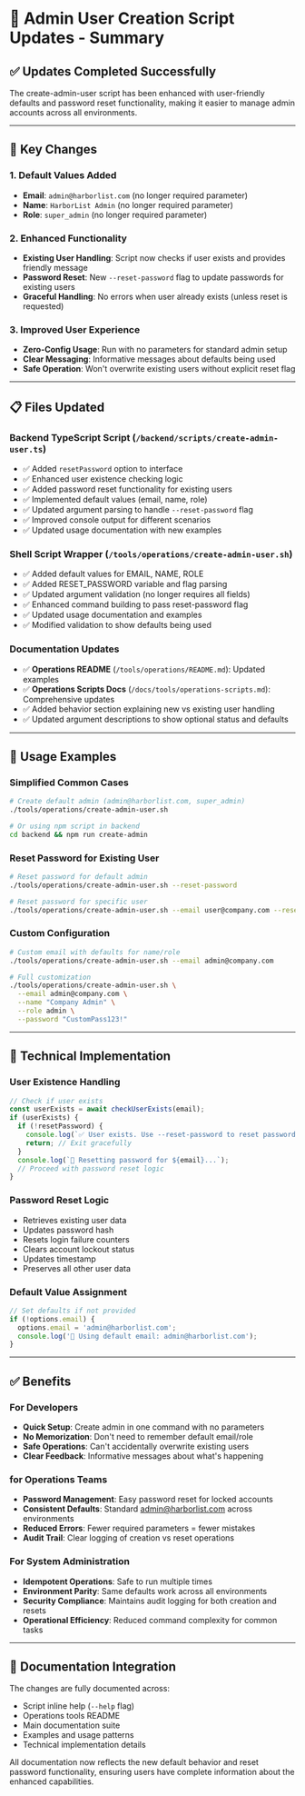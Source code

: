 # 🔧 Admin User Creation Script Updates - Summary

## ✅ **Updates Completed Successfully**

The create-admin-user script has been enhanced with user-friendly defaults and password reset functionality, making it easier to manage admin accounts across all environments.

---

## 🔄 **Key Changes**

### **1. Default Values Added**
- **Email**: `admin@harborlist.com` (no longer required parameter)
- **Name**: `HarborList Admin` (no longer required parameter)  
- **Role**: `super_admin` (no longer required parameter)

### **2. Enhanced Functionality**
- **Existing User Handling**: Script now checks if user exists and provides friendly message
- **Password Reset**: New `--reset-password` flag to update passwords for existing users
- **Graceful Handling**: No errors when user already exists (unless reset is requested)

### **3. Improved User Experience**
- **Zero-Config Usage**: Run with no parameters for standard admin setup
- **Clear Messaging**: Informative messages about defaults being used
- **Safe Operation**: Won't overwrite existing users without explicit reset flag

---

## 📋 **Files Updated**

### **Backend TypeScript Script** (`/backend/scripts/create-admin-user.ts`)
- ✅ Added `resetPassword` option to interface
- ✅ Enhanced user existence checking logic
- ✅ Added password reset functionality for existing users
- ✅ Implemented default values (email, name, role)
- ✅ Updated argument parsing to handle `--reset-password` flag
- ✅ Improved console output for different scenarios
- ✅ Updated usage documentation with new examples

### **Shell Script Wrapper** (`/tools/operations/create-admin-user.sh`)
- ✅ Added default values for EMAIL, NAME, ROLE
- ✅ Added RESET_PASSWORD variable and flag parsing
- ✅ Updated argument validation (no longer requires all fields)
- ✅ Enhanced command building to pass reset-password flag
- ✅ Updated usage documentation and examples
- ✅ Modified validation to show defaults being used

### **Documentation Updates**
- ✅ **Operations README** (`/tools/operations/README.md`): Updated examples
- ✅ **Operations Scripts Docs** (`/docs/tools/operations-scripts.md`): Comprehensive updates
- ✅ Added behavior section explaining new vs existing user handling
- ✅ Updated argument descriptions to show optional status and defaults

---

## 🚀 **Usage Examples**

### **Simplified Common Cases**
```bash
# Create default admin (admin@harborlist.com, super_admin)
./tools/operations/create-admin-user.sh

# Or using npm script in backend
cd backend && npm run create-admin
```

### **Reset Password for Existing User**
```bash
# Reset password for default admin
./tools/operations/create-admin-user.sh --reset-password

# Reset password for specific user
./tools/operations/create-admin-user.sh --email user@company.com --reset-password
```

### **Custom Configuration**
```bash
# Custom email with defaults for name/role
./tools/operations/create-admin-user.sh --email admin@company.com

# Full customization
./tools/operations/create-admin-user.sh \
  --email admin@company.com \
  --name "Company Admin" \
  --role admin \
  --password "CustomPass123!"
```

---

## 🔧 **Technical Implementation**

### **User Existence Handling**
```typescript
// Check if user exists
const userExists = await checkUserExists(email);
if (userExists) {
  if (!resetPassword) {
    console.log(`✅ User exists. Use --reset-password to reset password.`);
    return; // Exit gracefully
  }
  console.log(`🔄 Resetting password for ${email}...`);
  // Proceed with password reset logic
}
```

### **Password Reset Logic**
- Retrieves existing user data
- Updates password hash
- Resets login failure counters  
- Clears account lockout status
- Updates timestamp
- Preserves all other user data

### **Default Value Assignment**
```typescript
// Set defaults if not provided
if (!options.email) {
  options.email = 'admin@harborlist.com';
  console.log('📧 Using default email: admin@harborlist.com');
}
```

---

## ✅ **Benefits**

### **For Developers**
- **Quick Setup**: Create admin in one command with no parameters
- **No Memorization**: Don't need to remember default email/role
- **Safe Operations**: Can't accidentally overwrite existing users
- **Clear Feedback**: Informative messages about what's happening

### **for Operations Teams**
- **Password Management**: Easy password reset for locked accounts
- **Consistent Defaults**: Standard admin@harborlist.com across environments
- **Reduced Errors**: Fewer required parameters = fewer mistakes
- **Audit Trail**: Clear logging of creation vs reset operations

### **For System Administration**
- **Idempotent Operations**: Safe to run multiple times
- **Environment Parity**: Same defaults work across all environments
- **Security Compliance**: Maintains audit logging for both creation and resets
- **Operational Efficiency**: Reduced command complexity for common tasks

---

## 📖 **Documentation Integration**

The changes are fully documented across:
- Script inline help (`--help` flag)
- Operations tools README
- Main documentation suite
- Examples and usage patterns
- Technical implementation details

All documentation now reflects the new default behavior and reset password functionality, ensuring users have complete information about the enhanced capabilities.